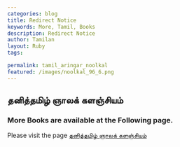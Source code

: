 ```yaml
---  
categories: blog  
title: Redirect Notice
keywords: More, Tamil, Books  
description: Redirect Notice
author: Tamilan  
layout: Ruby  
tags:     

permalink: tamil_aringar_noolkal  
featured: /images/noolkal_96_6.png  
---  
```


## தனித்தமிழ் ஞாலக் களஞ்சியம்


### More Books are available at the Following page.


Please visit the page [தனித்தமிழ் ஞாலக் களஞ்சியம்](https://thanithamizhakarathikalanjiyam.github.io/ttak_tamil_ngaalakalanjiyam)
